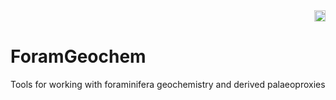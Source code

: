 <div align="right">
  <a href="https://foramgeochem.readthedocs.io/en/latest/"><img src='https://foramgeochem.readthedocs.io/en/latest/?badge=latest' alt='Documentation' height="18"/></a>
</div>

# ForamGeochem
Tools for working with foraminifera geochemistry and derived palaeoproxies
